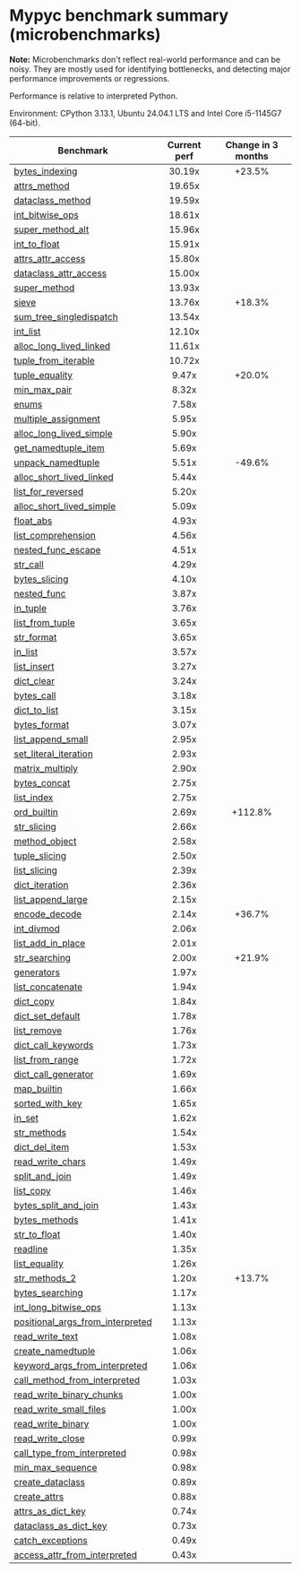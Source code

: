 # Mypyc benchmark summary (microbenchmarks)

**Note:** Microbenchmarks don't reflect real-world performance and can be noisy.
           They are mostly used for identifying bottlenecks, and detecting major performance
           improvements or regressions.

Performance is relative to interpreted Python.

Environment: CPython 3.13.1, Ubuntu 24.04.1 LTS and Intel Core i5-1145G7 (64-bit).

| Benchmark | Current perf | Change in 3 months |
| --- | :---: | :---: |
| [bytes_indexing](benchmarks/bytes_indexing.md) | 30.19x | +23.5% |
| [attrs_method](benchmarks/attrs_method.md) | 19.65x |  |
| [dataclass_method](benchmarks/dataclass_method.md) | 19.59x |  |
| [int_bitwise_ops](benchmarks/int_bitwise_ops.md) | 18.61x |  |
| [super_method_alt](benchmarks/super_method_alt.md) | 15.96x |  |
| [int_to_float](benchmarks/int_to_float.md) | 15.91x |  |
| [attrs_attr_access](benchmarks/attrs_attr_access.md) | 15.80x |  |
| [dataclass_attr_access](benchmarks/dataclass_attr_access.md) | 15.00x |  |
| [super_method](benchmarks/super_method.md) | 13.93x |  |
| [sieve](benchmarks/sieve.md) | 13.76x | +18.3% |
| [sum_tree_singledispatch](benchmarks/sum_tree_singledispatch.md) | 13.54x |  |
| [int_list](benchmarks/int_list.md) | 12.10x |  |
| [alloc_long_lived_linked](benchmarks/alloc_long_lived_linked.md) | 11.61x |  |
| [tuple_from_iterable](benchmarks/tuple_from_iterable.md) | 10.72x |  |
| [tuple_equality](benchmarks/tuple_equality.md) | 9.47x | +20.0% |
| [min_max_pair](benchmarks/min_max_pair.md) | 8.32x |  |
| [enums](benchmarks/enums.md) | 7.58x |  |
| [multiple_assignment](benchmarks/multiple_assignment.md) | 5.95x |  |
| [alloc_long_lived_simple](benchmarks/alloc_long_lived_simple.md) | 5.90x |  |
| [get_namedtuple_item](benchmarks/get_namedtuple_item.md) | 5.69x |  |
| [unpack_namedtuple](benchmarks/unpack_namedtuple.md) | 5.51x | -49.6% |
| [alloc_short_lived_linked](benchmarks/alloc_short_lived_linked.md) | 5.44x |  |
| [list_for_reversed](benchmarks/list_for_reversed.md) | 5.20x |  |
| [alloc_short_lived_simple](benchmarks/alloc_short_lived_simple.md) | 5.09x |  |
| [float_abs](benchmarks/float_abs.md) | 4.93x |  |
| [list_comprehension](benchmarks/list_comprehension.md) | 4.56x |  |
| [nested_func_escape](benchmarks/nested_func_escape.md) | 4.51x |  |
| [str_call](benchmarks/str_call.md) | 4.29x |  |
| [bytes_slicing](benchmarks/bytes_slicing.md) | 4.10x |  |
| [nested_func](benchmarks/nested_func.md) | 3.87x |  |
| [in_tuple](benchmarks/in_tuple.md) | 3.76x |  |
| [list_from_tuple](benchmarks/list_from_tuple.md) | 3.65x |  |
| [str_format](benchmarks/str_format.md) | 3.65x |  |
| [in_list](benchmarks/in_list.md) | 3.57x |  |
| [list_insert](benchmarks/list_insert.md) | 3.27x |  |
| [dict_clear](benchmarks/dict_clear.md) | 3.24x |  |
| [bytes_call](benchmarks/bytes_call.md) | 3.18x |  |
| [dict_to_list](benchmarks/dict_to_list.md) | 3.15x |  |
| [bytes_format](benchmarks/bytes_format.md) | 3.07x |  |
| [list_append_small](benchmarks/list_append_small.md) | 2.95x |  |
| [set_literal_iteration](benchmarks/set_literal_iteration.md) | 2.93x |  |
| [matrix_multiply](benchmarks/matrix_multiply.md) | 2.90x |  |
| [bytes_concat](benchmarks/bytes_concat.md) | 2.75x |  |
| [list_index](benchmarks/list_index.md) | 2.75x |  |
| [ord_builtin](benchmarks/ord_builtin.md) | 2.69x | +112.8% |
| [str_slicing](benchmarks/str_slicing.md) | 2.66x |  |
| [method_object](benchmarks/method_object.md) | 2.58x |  |
| [tuple_slicing](benchmarks/tuple_slicing.md) | 2.50x |  |
| [list_slicing](benchmarks/list_slicing.md) | 2.39x |  |
| [dict_iteration](benchmarks/dict_iteration.md) | 2.36x |  |
| [list_append_large](benchmarks/list_append_large.md) | 2.15x |  |
| [encode_decode](benchmarks/encode_decode.md) | 2.14x | +36.7% |
| [int_divmod](benchmarks/int_divmod.md) | 2.06x |  |
| [list_add_in_place](benchmarks/list_add_in_place.md) | 2.01x |  |
| [str_searching](benchmarks/str_searching.md) | 2.00x | +21.9% |
| [generators](benchmarks/generators.md) | 1.97x |  |
| [list_concatenate](benchmarks/list_concatenate.md) | 1.94x |  |
| [dict_copy](benchmarks/dict_copy.md) | 1.84x |  |
| [dict_set_default](benchmarks/dict_set_default.md) | 1.78x |  |
| [list_remove](benchmarks/list_remove.md) | 1.76x |  |
| [dict_call_keywords](benchmarks/dict_call_keywords.md) | 1.73x |  |
| [list_from_range](benchmarks/list_from_range.md) | 1.72x |  |
| [dict_call_generator](benchmarks/dict_call_generator.md) | 1.69x |  |
| [map_builtin](benchmarks/map_builtin.md) | 1.66x |  |
| [sorted_with_key](benchmarks/sorted_with_key.md) | 1.65x |  |
| [in_set](benchmarks/in_set.md) | 1.62x |  |
| [str_methods](benchmarks/str_methods.md) | 1.54x |  |
| [dict_del_item](benchmarks/dict_del_item.md) | 1.53x |  |
| [read_write_chars](benchmarks/read_write_chars.md) | 1.49x |  |
| [split_and_join](benchmarks/split_and_join.md) | 1.49x |  |
| [list_copy](benchmarks/list_copy.md) | 1.46x |  |
| [bytes_split_and_join](benchmarks/bytes_split_and_join.md) | 1.43x |  |
| [bytes_methods](benchmarks/bytes_methods.md) | 1.41x |  |
| [str_to_float](benchmarks/str_to_float.md) | 1.40x |  |
| [readline](benchmarks/readline.md) | 1.35x |  |
| [list_equality](benchmarks/list_equality.md) | 1.26x |  |
| [str_methods_2](benchmarks/str_methods_2.md) | 1.20x | +13.7% |
| [bytes_searching](benchmarks/bytes_searching.md) | 1.17x |  |
| [int_long_bitwise_ops](benchmarks/int_long_bitwise_ops.md) | 1.13x |  |
| [positional_args_from_interpreted](benchmarks/positional_args_from_interpreted.md) | 1.13x |  |
| [read_write_text](benchmarks/read_write_text.md) | 1.08x |  |
| [create_namedtuple](benchmarks/create_namedtuple.md) | 1.06x |  |
| [keyword_args_from_interpreted](benchmarks/keyword_args_from_interpreted.md) | 1.06x |  |
| [call_method_from_interpreted](benchmarks/call_method_from_interpreted.md) | 1.03x |  |
| [read_write_binary_chunks](benchmarks/read_write_binary_chunks.md) | 1.00x |  |
| [read_write_small_files](benchmarks/read_write_small_files.md) | 1.00x |  |
| [read_write_binary](benchmarks/read_write_binary.md) | 1.00x |  |
| [read_write_close](benchmarks/read_write_close.md) | 0.99x |  |
| [call_type_from_interpreted](benchmarks/call_type_from_interpreted.md) | 0.98x |  |
| [min_max_sequence](benchmarks/min_max_sequence.md) | 0.98x |  |
| [create_dataclass](benchmarks/create_dataclass.md) | 0.89x |  |
| [create_attrs](benchmarks/create_attrs.md) | 0.88x |  |
| [attrs_as_dict_key](benchmarks/attrs_as_dict_key.md) | 0.74x |  |
| [dataclass_as_dict_key](benchmarks/dataclass_as_dict_key.md) | 0.73x |  |
| [catch_exceptions](benchmarks/catch_exceptions.md) | 0.49x |  |
| [access_attr_from_interpreted](benchmarks/access_attr_from_interpreted.md) | 0.43x |  |
